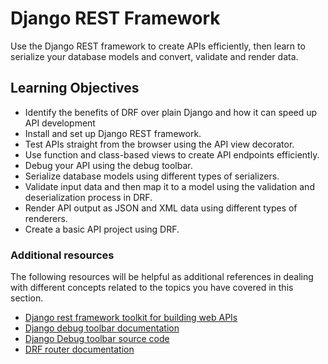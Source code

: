 # Django REST Framework

Use the Django REST framework to create APIs efficiently, then learn to serialize your database models and convert, validate and render data.

## Learning Objectives

* Identify the benefits of DRF over plain Django and how it can speed up API development
* Install and set up Django REST framework.
* Test APIs straight from the browser using the API view decorator.
* Use function and class-based views to create API endpoints efficiently.
* Debug your API using the debug toolbar.
* Serialize database models using different types of serializers.
* Validate input data and then map it to a model using the validation and deserialization process in DRF.
* Render API output as JSON and XML data using different types of renderers.
* Create a basic API project using DRF.

### Additional resources

The following resources will be helpful as additional references in dealing with different concepts related to the topics you have covered in this section.

* [Django rest framework toolkit for building web APIs](https://www.django-rest-framework.org/)
* [Django debug toolbar documentation](https://django-debug-toolbar.readthedocs.io/en/latest/)
* [Django Debug toolbar source code](https://github.com/jazzband/django-debug-toolbar)
* [DRF router documentation](https://www.django-rest-framework.org/api-guide/routers/)
